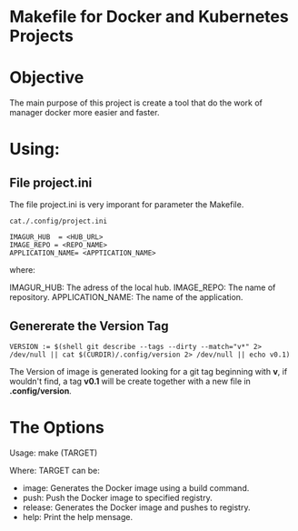 # Makefile for Docker and Kubernetes Projects

# Objective
The main purpose of this project is create a tool that do the work of manager docker more easier and faster.

# Using:

## File project.ini
The file project.ini is very imporant for parameter the Makefile.

`cat./.config/project.ini`

```
IMAGUR_HUB  = <HUB_URL>
IMAGE_REPO = <REPO_NAME>
APPLICATION_NAME= <APPTICATION_NAME>
```
where:

IMAGUR_HUB: The adress of the local hub.
IMAGE_REPO: The name of repository.
APPLICATION_NAME: The name of the application.

## Genererate the Version Tag

`VERSION := $(shell git describe --tags --dirty --match="v*" 2> /dev/null || cat $(CURDIR)/.config/version 2> /dev/null || echo v0.1)`

The Version of image is generated looking for a git tag beginning with **v**, if wouldn't find, a tag **v0.1** will be create together with a new file in **.config/version**.

# The Options

Usage:  make (TARGET)

Where: 
TARGET can be:

- image: Generates the Docker image using a build command.
- push: Push the Docker image to specified registry.
- release: Generates the Docker image and pushes to registry.
- help: Print the help mensage.